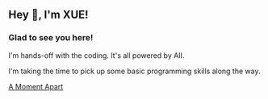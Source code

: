 ## Hey 👋, I'm XUE!

### Glad to see you here!  
I'm hands-off with the coding. It's all powered by AII. 

I'm taking the time to pick up some basic programming skills along the way.  


[A Moment Apart](https://open.spotify.com/track/59wlTaYOL5tDUgXnbBQ3my?si=ff0e7237668c46b7)

